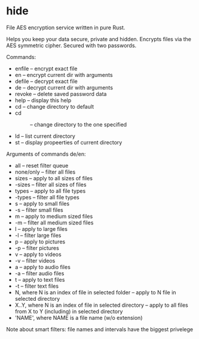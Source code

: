 # hide
File AES encryption service written in pure Rust.

Helps you keep your data secure, private and hidden.
Encrypts files via the AES symmetric cipher.
Secured with two passwords.

Commands:
 - enfile <file> – encrypt exact file
 - en <arguments> – encrypt current dir with arguments
 - defile <file> – decrypt exact file
 - de <arguments> – decrypt current dir with arguments
 - revoke – delete saved password data
 - help – display this help
 - cd – change directory to default
 - cd <dir> – change directory to the one specified
 - ld – list current directory
 - st – display propeerties of current directory

Arguments of commands de/en:
 - all – reset filter queue
 - none/only – filter all files
 - sizes – apply to all sizes of files
 - -sizes – filter all sizes of files
 - types – apply to all file types
 - -types – filter all file types
 - s – apply to small files
 - -s – filter small files
 - m – apply to medium sized files
 - -m – filter all medium sized files
 - l – apply to large files
 - -l – filter large files
 - p – apply to pictures
 - -p – filter pictures
 - v – apply to videos
 - -v – filter videos
 - a – apply to audio files
 - -a – filter audio files
 - t – apply to text files
 - -t – filter text files
 - N, where N is an index of file in selected folder – apply to N file in selected directory
 - X..Y, where N is an index of file in selected directory – apply to all files from X to Y (including) in selected directory
 - 'NAME', where NAME is a file name (w/o extension)

Note about smart filters: file names and intervals have the biggest privelege
